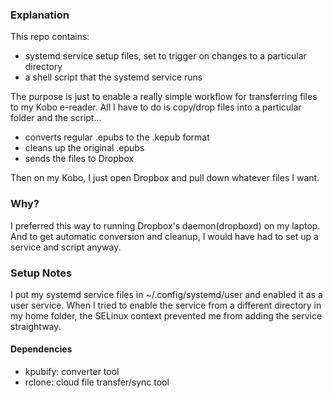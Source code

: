 ### Explanation

This repo contains:
- systemd service setup files, set to trigger on changes to a particular directory
- a shell script that the systemd service runs

The purpose is just to enable a really simple workflow for transferring files to my Kobo e-reader. All I have to do is copy/drop files into a particular folder and the script...
- converts regular .epubs to the .kepub format
- cleans up the original .epubs
- sends the files to Dropbox

Then on my Kobo, I just open Dropbox and pull down whatever files I want.

### Why?

I preferred this way to running Dropbox's daemon(dropboxd) on my laptop. And to get automatic conversion and cleanup, I would have had to set up a service and script anyway.

### Setup Notes

I put my systemd service files in ~/.config/systemd/user and enabled it as a user service. When I tried to enable the service from a different directory in my home folder, the SELinux context prevented me from adding the service straightway.

#### Dependencies

- kpubify: converter tool
- rclone: cloud file transfer/sync tool

